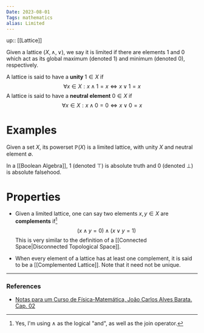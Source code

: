 ```yaml
---
Date: 2023-08-01
Tags: mathematics
alias: Limited
---
```

up:: [[Lattice]]

Given a lattice $(X, \land, \lor)$, we say it is limited if there are elements $1$ and $0$ which act as its global maximum (denoted $1$) and minimum (denoted $0$), respectively.

A lattice is said to have a **unity** $1 \in X$ if
$$\forall x \in X: x \land 1 = x \iff x \lor 1 = x$$
A lattice is said to have a **neutral element** $0 \in X$ if
$$\forall x \in X: x \land 0 = 0 \iff x \lor 0 = x$$
# Examples
Given a set $X$, its powerset $\mathbb{P}(X)$ is a limited lattice, with unity $X$ and neutral element $\emptyset$.

In a [[Boolean Algebra]], $1$ (denoted $\top$) is absolute truth and $0$ (denoted $\perp$) is absolute falsehood.

# Properties
- Given a limited lattice, one can say two elements $x,y \in X$ are **complements** if[^1]
$$(x \land y = 0) \land (x \lor y = 1)$$
This is very similar to the definition of a [[Connected Space|Disconnected Topological Space]].

- When every element of a lattice has at least one complement, it is said to be a [[Complemented Lattice]]. Note that it need not be unique.

---
### References
- [Notas para um Curso de Física-Matemática, João Carlos Alves Barata. Cap. 02](http://denebola.if.usp.br/~jbarata/Notas_de_aula/arquivos/nc-cap02.pdf)

[^1]: Yes, I'm using $\land$ as the logical "and", as well as the join operator.